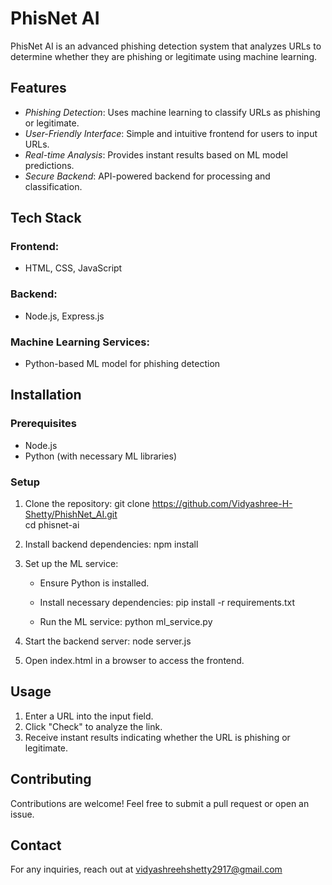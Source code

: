 # PhisNet AI

PhisNet AI is an advanced phishing detection system that analyzes URLs to determine whether they are phishing or legitimate using machine learning.

## Features
- *Phishing Detection*: Uses machine learning to classify URLs as phishing or legitimate.
- *User-Friendly Interface*: Simple and intuitive frontend for users to input URLs.
- *Real-time Analysis*: Provides instant results based on ML model predictions.
- *Secure Backend*: API-powered backend for processing and classification.

## Tech Stack
### Frontend:
- HTML, CSS, JavaScript

### Backend:
- Node.js, Express.js

### Machine Learning Services:
- Python-based ML model for phishing detection

## Installation
### Prerequisites
- Node.js
- Python (with necessary ML libraries)

### Setup
1. Clone the repository:
   git clone https://github.com/Vidyashree-H-Shetty/PhishNet_AI.git  
   cd phisnet-ai
   
2. Install backend dependencies:
   npm install
   
3. Set up the ML service:
   - Ensure Python is installed.
   - Install necessary dependencies:
     pip install -r requirements.txt
     
   - Run the ML service:
     python ml_service.py
     
4. Start the backend server:
   node server.js
   
5. Open index.html in a browser to access the frontend.

## Usage
1. Enter a URL into the input field.
2. Click "Check" to analyze the link.
3. Receive instant results indicating whether the URL is phishing or legitimate.

## Contributing
Contributions are welcome! Feel free to submit a pull request or open an issue.

## Contact
For any inquiries, reach out at vidyashreehshetty2917@gmail.com 
